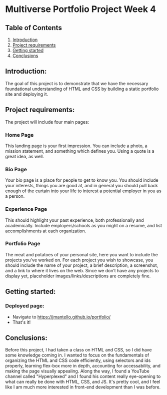 # Multiverse Portfolio Project Week 4
## Table of Contents

1. [Introduction](#introduction)
2. [Project requirements](#requirements)
3. [Getting started](#gettingstarted)
4. [Conclusions](#conclusions)

<div id='introduction'/>

## Introduction:

The goal of this project is to demonstrate that we have the necessary foundational understanding of HTML and CSS by building a static portfolio site and deploying it. 

<div id='requirements'>

## Project requirements:

The project will include four main pages:

### Home Page

This landing page is your first impression. You can include a photo, a mission statement, and something which defines you. Using a quote is a great idea, as well.

### Bio Page

Your bio page is a place for people to get to know you. You should include your interests, things you are good at, and in general you should pull back enough of the curtain into your life to interest a potential employer in you as a person.

### Experience Page

This should highlight your past experience, both professionally and academically.  Include employers/schools as you might on a resume, and list accomplishments at each organization.

### Portfolio Page

The meat and potatoes of your personal site, here you want to include the projects you've worked on. For each project you wish to showcase, you should include the name of your project, a brief description, a screenshot, and a link to where it lives on the web.  Since we don’t have any projects to display yet, placeholder images/links/descriptions are completely fine.

<div id='gettingstarted'/>

## Getting started:
### Deployed page:

* Navigate to https://jmantello.github.io/portfolio/
* That's it!

<div id='conclusions'/>

## Conclusions:

Before this project, I had taken a class on HTML and CSS, so I did have some knowledge coming in. I wanted to focus on the fundamentals of organizing the HTML and CSS code efficiently, using selectors and ids properly, learning flex-box more in depth, accounting for accessability, and making the page visually appealing. Along the way, I found a YouTube channel called "Hyperplexed" and I found his content really eye-opening to what can really be done with HTML, CSS, and JS. It's pretty cool, and I feel like I am much more interested in front-end development than I was before.

